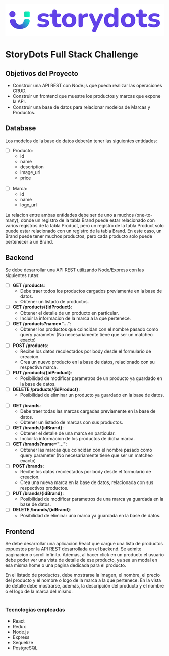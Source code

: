![storydots logo](./client/src/components/images/storydots.jpg)

# StoryDots Full Stack Challenge

## Objetivos del Proyecto

- Construir una API REST con Node.js que pueda realizar las operaciones CRUD.
- Construir un frontend que muestre los productos y marcas que expone la API.
- Construir una base de datos para relacionar modelos de Marcas y Productos.

## Database

Los modelos de la base de datos deberán tener las siguientes entidades:

- [ ] Producto:
  - id
  - name
  - description
  - image_url
  - price
<br></br>
- [ ] Marca:
  - id
  - name
  - logo_url

La relacion entre ambas entidades debe ser de uno a muchos (one-to-many), donde un registro de la tabla Brand puede estar relacionado con varios registros de la tabla Product, pero un registro de la tabla Product solo puede estar relacionado con un registro de la tabla Brand. En este caso, un Brand puede tener muchos productos, pero cada producto solo puede pertenecer a un Brand.

## Backend

Se debe desarrollar una API REST utilizando Node/Express con las siguientes rutas:

- [ ] **GET /products**:
  - Debe traer todos los productos cargados previamente en la base de datos.
  - Obtener un listado de productos.
- [ ] **GET /products/{idProduct}**:
  - Obtener el detalle de un producto en particular.
  - Incluir la informacion de la marca a la que pertenece.
- [ ] **GET /products?name="..."**:
  - Obtener los productos que coincidan con el nombre pasado como query parameter (No necesariamente tiene que ser un matcheo exacto)
- [ ] **POST /products**:
  - Recibe los datos recolectados por body desde el formulario de creacion.
  - Crea un nuevo producto en la base de datos, relacionado con su respectiva marca.
- [ ] **PUT /products/{idProduct}**:
  - Posibilidad de modificar parametros de un producto ya guardado en la base de datos.
- [ ] **DELETE /products/{idProduct}**:
  - Posibilidad de eliminar un producto ya guardado en la base de datos.
<br></br>
- [ ] **GET /brands**:
  - Debe traer todas las marcas cargadas previamente en la base de datos.
  - Obtener un listado de marcas con sus productos.
- [ ] **GET /brands/{idBrand}**:
  - Obtener el detalle de una marca en particular.
  - Incluir la informacion de los productos de dicha marca.
- [ ] **GET /brands?name="..."**:
  - Obtener las marcas que coincidan con el nombre pasado como query parameter (No necesariamente tiene que ser un matcheo exacto)
- [ ] **POST /brands**:
  - Recibe los datos recolectados por body desde el formulario de creacion.
  - Crea una nueva marca en la base de datos, relacionada con sus respectivos productos.
- [ ] **PUT /brands/{idBrand}**:
  - Posibilidad de modificar parametros de una marca ya guardada en la base de datos.
- [ ] **DELETE /brands/{idBrand}**:
  - Posibilidad de eliminar una marca ya guardada en la base de datos.

## Frontend

Se debe desarrollar una aplicacion React que cargue una lista de productos expuestos por la API REST desarrollada en el backend.
Se admite paginacion o scroll infinito. Además, al hacer click en un producto el usuario debe poder ver una vista de detalle de ese producto, ya sea un modal en esa misma home o una página dedicada para el producto.

En el listado de productos, debe mostrarse la imagen, el nombre, el precio del producto y el nombre o logo de la marca a la que pertenece. En la vista de detalle debe mostrarse, además, la descripción del producto y el nombre o el logo de la marca del mismo.
<br></br>

### Tecnologias empleadas

- React
- Redux
- Node.js
- Express
- Sequelize
- PostgreSQL

